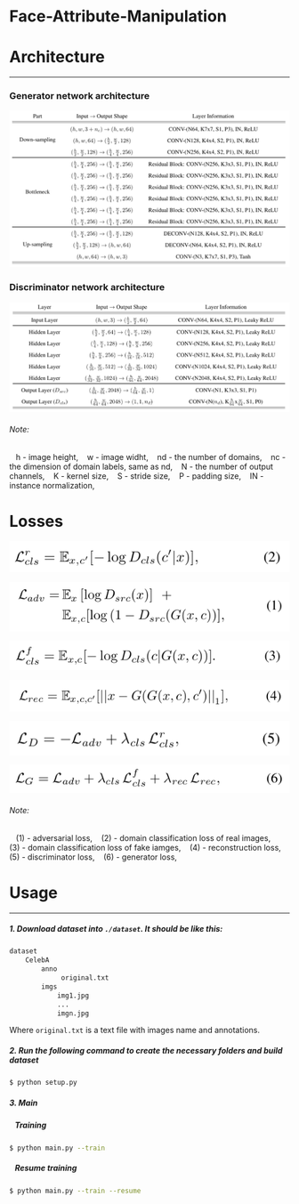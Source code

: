 # Face-Attribute-Manipulation

# Architecture
---
### Generator network architecture
<p><img src='images/generator_architecture.png' /></p>

### Discriminator network architecture
<p><img src='images/discriminator_architecture.png' /></p>

###### Note:
&nbsp;&nbsp; h - image height,
&nbsp;&nbsp; w - image widht,
&nbsp;&nbsp; nd - the number of domains,
&nbsp;&nbsp; nc - the dimension of domain labels, same as nd,
&nbsp;&nbsp; N - the number of output channels,
&nbsp;&nbsp; K - kernel size,
&nbsp;&nbsp; S - stride size,
&nbsp;&nbsp; P - padding size,
&nbsp;&nbsp; IN - instance normalization,

# Losses
<p><img src='images/domain_real_loss.png' /></p>
<p><img src='images/adv_loss.png' /></p>
<p><img src='images/domain_fake_loss.png' /></p>
<p><img src='images/rec_loss.png' /></p>
<p><img src='images/disc_loss.png' /></p>
<p><img src='images/gen_loss.png' /></p>

###### Note:
&nbsp;&nbsp; (1) - adversarial loss,
&nbsp;&nbsp; (2) - domain classification loss of real images,
&nbsp;&nbsp; (3) - domain classification loss of fake iamges,
&nbsp;&nbsp; (4) - reconstruction loss,
&nbsp;&nbsp; (5) - discriminator loss,
&nbsp;&nbsp; (6) - generator loss,

# Usage
---
##### 1. Download dataset into ```./dataset```. It should be like this:
```
dataset
    CelebA
        anno
             original.txt
        imgs
            img1.jpg
            ...
            imgn.jpg
```
Where ```original.txt``` is a text file with images name and annotations.

##### 2. Run the following command to create the necessary folders and build dataset
```bash
$ python setup.py
```

##### 3. Main
##### &nbsp;&nbsp; Training
```bash
$ python main.py --train
```
##### &nbsp;&nbsp; Resume training
```bash
$ python main.py --train --resume
```

